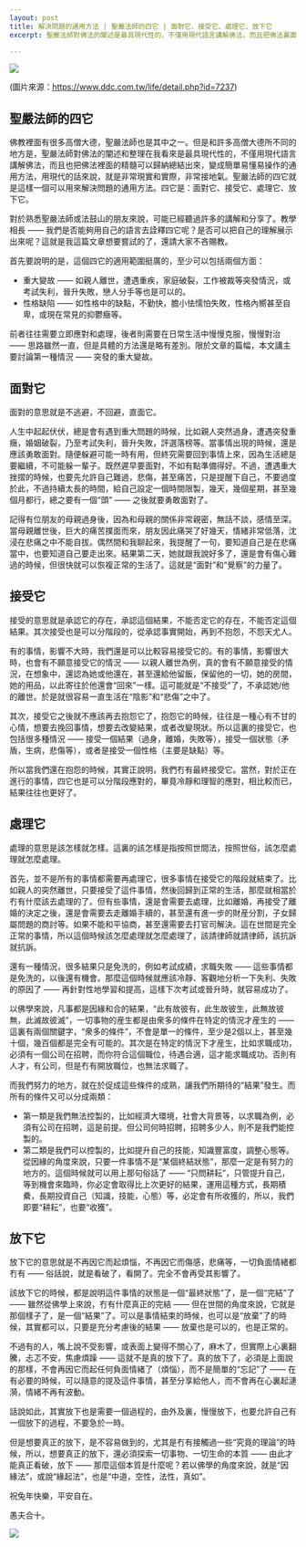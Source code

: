 ```yaml
---
layout: post
title: 解決問題的通用方法 | 聖嚴法師的四它 | 面對它、接受它、處理它、放下它
excerpt: 聖嚴法師對佛法的闡述是最具現代性的，不僅用現代語言講解佛法，而且把佛法裏面的精髓可以歸納總結，變成簡單易懂易操作的通用方法，而四它（面對它、接受它、處理它、放下它）就是這樣一個通用的解決問題的方法。

---
```


![](../images/2023-02-10-12-52-41.png)

(圖片來源：https://www.ddc.com.tw/life/detail.php?id=7237)

## 聖嚴法師的四它

佛教裡面有很多高僧大德，聖嚴法師也是其中之一。但是和許多高僧大德所不同的地方是，聖嚴法師對佛法的闡述和整理在我看來是最具現代性的，不僅用現代語言講解佛法，而且也把佛法裡面的精髓可以歸納總結出來，變成簡單易懂易操作的通用方法，用現代的話來說，就是非常現實和實際，非常接地氣。聖嚴法師的四它就是這樣一個可以用來解決問題的通用方法。四它是：面對它、接受它、處理它、放下它。

對於熟悉聖嚴法師或法鼓山的朋友來說，可能已經聽過許多的講解和分享了。教學相長 —— 我們是否能夠用自己的語言去詮釋四它呢？是否可以把自己的理解展示出來呢？這就是我這篇文章想要嘗試的了，還請大家不吝賜教。

首先要說明的是，這個四它的適用範圍挺廣的，至少可以包括兩個方面：
* 重大變故 —— 如親人離世，遭遇重疾，家庭破裂，工作被裁等突發情況，或考試失利，晉升失敗，戀人分手等也是可以的。
* 性格缺陷 —— 如性格中的缺點，不勤快，膽小怯懦怕失敗，性格內嚮甚至自卑，或現在常見的抑鬱癥等。

前者往往需要立即應對和處理，後者則需要在日常生活中慢慢克服，慢慢對治 —— 思路雖然一直，但是具體的方法還是略有差別。限於文章的篇幅，本文講主要討論第一種情況 —— 突發的重大變故。

## 面對它

面對的意思就是不逃避，不回避，直面它。

人生中起起伏伏，總是會有遇到重大問題的時候，比如親人突然過身，遭遇突發重癥，婚姻破裂，乃至考試失利，晉升失敗，評選落榜等。當事情出現的時候，還是應該勇敢面對。隨便躲避可能一時有用，但終究需要回到事情上來，因為生活總是要繼續，不可能躲一輩子。既然遲早要面對，不如有點準備得好。不過，遭遇重大挫摺的時候，也要先允許自己難過，悲傷，甚至痛苦，只是提醒下自己，不要過度於此，不過持續太長的時間，給自己設定一個時間限製，幾天，幾個星期，甚至幾個月都行，總之要有一個“頭” —— 之後就要勇敢面對了。

記得有位朋友的母親過身後，因為和母親的關係非常親密，無話不談，感情至深。當母親離世後，巨大的痛苦撲面而來，朋友因此痛哭了好幾天，情緒非常低落，沈浸在悲痛之中不能自拔。偶然間和我聊起來，我提醒了一句，要知道自己是在悲痛當中，也要知道自己要走出來。結果第二天，她就跟我說好多了，還是會有傷心難過的時候，但很快就可以恢複正常的生活了。這就是“面對”和“覺察”的力量了。

## 接受它

接受的意思就是承認它的存在，承認這個結果，不能否定它的存在，不能否定這個結果。其次接受也是可以分階段的，從承認事實開始，再到不抱怨，不怨天尤人。

有的事情，影響不大時，我們還是可以比較容易接受它的。有的事情，影響很大時，也會有不願意接受它的情況 —— 以親人離世為例，真的會有不願意接受的情況，在想象中，還認為她或他還在，甚至還給他留飯，保留他的一切，她的房間，她的用品，以此寄往於他還會“回來”一樣。這可能就是“不接受”了，不承認她/他的離世。於是就很容易一直生活在“陰影”和“悲傷”之中了。

其次，接受它之後就不應該再去抱怨它了，抱怨它的時候，往往是一種心有不甘的心情，想要去挽回事情，想要去改變結果，或者改變現狀。所以這裏的接受它，也包括很多種情況 —— 接受一個結果（過身，離婚，失敗等），接受一個狀態（矛盾，生病，悲傷等），或者是接受一個性格（主要是缺點）等。

所以當我們還在抱怨的時候，其實正說明，我們冇有最終接受它。當然，對於正在進行的事情，四它也是可以分階段應對的，畢竟冷靜和理智的應對，相比較而已，結果往往也更好了。

## 處理它

處理的意思是該怎樣就怎樣。這裏的該怎樣是指按照世間法，按照世俗，該怎麼處理就怎麼處理。

首先，並不是所有的事情都需要再處理它，很多事情在接受它的階段就結束了。比如親人的突然離世，只要接受了這件事情，然後回歸到正常的生活，那麼就相當於冇有什麼該去處理的了。但有些事情，還是會需要去處理，比如離婚，再接受了離婚的決定之後，還是會需要去走離婚手續的，甚至還有進一步的財産分割，子女歸屬問題的商討等。如果不能和平協商，甚至還需要去打官司解決。這在世間是完全正常的事情，所以這個時候該怎麼處理就怎麼處理了，該請律師就請律師，該抗訴就抗訴。

還有一種情況，很多結果只是免洗的，例如考試成績，求職失敗 —— 這些事情都是免洗的，以後還有機會。那麼這個時候就應該冷靜、客觀地分析一下失利、失敗的原因了 —— 再針對性地學習和提高，這樣下次考試或晉升時，就容易成功了。

以佛學來說，凡事都是因緣和合的結果，“此有故彼有，此生故彼生，此無故彼無，此滅故彼滅”，一切事物的産生都是由衆多的條件在特定的情況才産生的 —— 這裏有兩個關鍵字，“衆多的條件”，不會是單一的條件，至少是2個以上，甚至幾十個，幾百個都是完全有可能的。其次是在特定的情況下才産生，比如求職成功，必須有一個公司在招聘，而你符合這個職位，待遇合適，這才能求職成功。否則有人才，有公司，但是冇有開放職位，也無法求職了。

而我們努力的地方，就在於促成這些條件的成熟，讓我們所期待的“結果”發生。而所有的條件又可以分成兩類：
* 第一類是我們無法控製的，比如經濟大環境，社會大背景等，以求職為例，必須有公司在招聘，這是前提。但公司何時招聘，招聘多少人，則不是我們能控製的。
* 第二類是我們可以控製的，比如提升自己的技能，知識豐富度，調整心態等。從因緣的角度來說，只要一件事情不是“某個終結狀態”，那麼一定是有努力的地方的。這個時候就可以用上那句俗話了 —— “只問耕耘”，只管提升自己，等到機會來臨時，你必定會取得比上次更好的結果，運用這種方式，長期積纍，長期投資自己（知識，技能，心態）等，必定會有所收獲的，所以，我們即要“耕耘”，也要“收獲”。

## 放下它

放下它的意思就是不再因它而起煩惱，不再因它而傷感，悲痛等，一切負面情緒都冇有 —— 俗話說，就是看破了，看開了。完全不會再受其影響了。

該放下它的時候，都是說明這件事情的狀態是一個“最終狀態”了，是一個“完結”了 —— 雖然從佛學上來說，冇有什麼真正的完結 —— 但在世間的角度來說，它就是那個樣子了，是一個“結果”了。可以是事情結束的時候，也可以是“放棄”了的時候，其實都可以，只要是充分考慮後的結果 —— 放棄也是可以的，也是正常的。

不過有的人，嘴上說不受影響，或表面上變得不關心了，麻木了，但實際上心裏翻騰，忐忑不安，焦慮煩躁 —— 這就不是真的放下了。真的放下了，必須是上面說的那樣，不會再因它而起任何負面情緒了（煩惱），而不是簡單的“忘記”了 —— 在有必要的時候，可以隨意的提及這件事情，甚至分享給他人，而不會再在心裏起漣漪，情緒不再有波動。

話說如此，其實放下也是需要一個過程的，由外及裏，慢慢放下，也要允許自己有一個放下的過程，不要急於一時。

但是想要真正的放下，是不容易做到的，尤其是冇有接觸過一些“究竟的理論”的時候，所以，想要真正的放下，還必須探索一切事物、一切生命的本質 —— 由此才能真正看破，放下 —— 那麼這個本質是什麼呢？若以佛學的角度來說，就是“因緣法”，或說“緣起法”，也是“中道，空性，法性，真如”。


祝兔年快樂，平安自在。

愚夫合十。

![](../images/signature.png)

